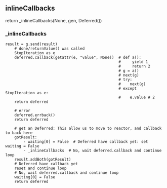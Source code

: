 ## inlineCallbacks
  return _inlineCallbacks(None, gen, Deferred())
### _inlineCallbacks
    result = g.send(result)
        # done/returnValue() was called
        StopIteration as e
        deferred.callback(getattr(e, "value", None))  # def a():
                                                      #     yield 1
                                                      #     return 2
                                                      # g = a()
                                                      # next(g)
                                                      # try:
                                                      #    next(g)
                                                      # except StopIteration as e:
                                                      #    e.value # 2
        return deferred
        
        # error
        deferred.errback()
        return deferred
        
        # get an Deferred: This allow us to move to reactor, and callback to back here
        gotResult:
            - waiting[0] = False  # Deferred have callback yet: set waiting = False
            - _inlineCallbacks  # No, wait deferred.callback and continue loop
        result.addBoth(gotResult)
        # Deferred have callback yet
        reset and continue loop
        # No, wait deferred.callback and continue loop
        waiting[0] = False
        return deferred
